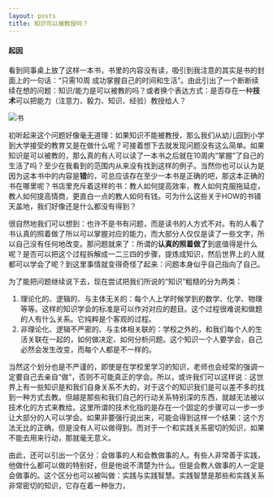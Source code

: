 ```yaml
---
layout: posts
title: 知识可以被教授吗？
---
```


#### 起因

看到同事桌上放了这样一本书，书里的内容没有读，吸引到我注意的其实是书的封面上的一句话：“只需10周 成功掌握自己的时间和生活”。由此引出了一个断断续续在想的问题：知识/能力是可以被教的吗？或者换个表达方式：是否存在一种**技术**可以把能力（注意力、毅力、知识、经验）教授给人？

![书]({{site.url}}/assets/images/the-willpower-instinct.jpg)



初听起来这个问题好像毫无道理：如果知识不能被教授，那么我们从幼儿园到小学到大学接受的教育又是在做什么呢？可接着想下去就发现问题没有这么简单。如果知识是可以被教的，那么真的有人可以读了一本书之后就在10周内“掌握”了自己的生活了吗？至少在我看到的范围内从来没有找到这样的例子。当然你也可以认为是因为这本书中的内容是**错**的，可总应该存在至少一本书是正确的吧，那这本正确的书在哪里呢？书店里充斥着这样的书：教人如何提高效率，教人如何克服拖延症，教人如何提高情商，更直白一点的教人如何有钱。可为什么这些关于HOW的书铺天盖地，我们好像还是什么都没有得到？



很自然地我们可以想到：也许不是书有问题，而是读书的人方式不对。有的人看了书认真的照着做了所以可以掌握对应的能力，而大部分人仅仅是读了一些文字，所以自己没有任何地改变。那问题就来了：所谓的**认真的照着做了**到底值得是什么呢？是否可以把这个过程拆解成一二三四的步骤，提炼成知识，然后世界上的人就都可以学会了呢？到这里事情就变得奇怪了起来：问题本身似乎自己指向了自己。



为了能把问题继续说下去，现在尝试把我们所说的“知识”粗糙的分为两类：

1. 理论化的、逻辑的、与主体无关的：每个人上学时候学到的数学、化学、物理等等。这样的知识学会的标准是可以作对对应的题目。这个过程很难说和做题的人有什么关系。它纯粹是个客观的过程。
2. 非理论化、逻辑不严密的、与主体相关联的：学校之外的，和我们每个人的生活关联在一起的，如何做决定、如何分析问题。这个知识一个人要学会，自己必然会发生改变，而每个人都是不一样的。

当然这个划分也是不严谨的，即使是在学校里学习的知识，老师也会经常的强调一定要自己去亲自“做”，否则不可能真正的学会。所以，或许我们可以这样说：这世界上有一些知识是和我们自身关系不大的，对于这个的知识我们是可以差不多的找到一种方式去教。但越是那些和我们自己的行动关系特别深的东西，就越无法被以技术化的方式来教给。这里所谓的技术化指的是存在一个固定的步骤可以一步一步让大部分的人可以学会。如果非要强行说出来，可能会得到这样一个结果：这个方法无比的正确，但是没有人可以做得到。而对于一个和实践关系密切的知识，如果不能去用来行动，那就毫无意义。

由此，还可以引出一个区分：会做事的人和会教做事的人。有些人非常善于实践，他做什么都可以做的特别好，但是他说不清楚为什么。但是会教人做事的人一定是会做事的。这个区分也可以被叫做：实践与实践智慧。实践智慧是那些和实践关系非常密切的知识，它存在着一种张力，